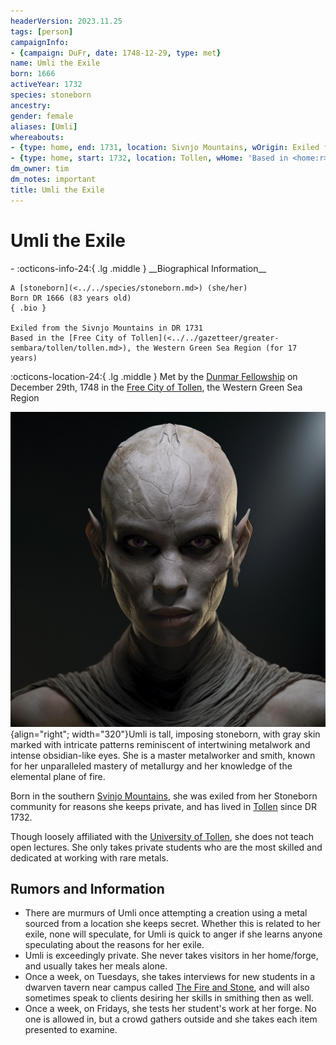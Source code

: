 ```yaml
---
headerVersion: 2023.11.25
tags: [person]
campaignInfo:
- {campaign: DuFr, date: 1748-12-29, type: met}
name: Umli the Exile
born: 1666
activeYear: 1732
species: stoneborn
ancestry:
gender: female
aliases: [Umli]
whereabouts:
- {type: home, end: 1731, location: Sivnjo Mountains, wOrigin: Exiled from <origin> in <enddate>}
- {type: home, start: 1732, location: Tollen, wHome: 'Based in <home:r> (for <age>)'}
dm_owner: tim
dm_notes: important
title: Umli the Exile
---
```

# Umli the Exile
<div class="grid cards ext-narrow-margin ext-one-column" markdown>
- :octicons-info-24:{ .lg .middle } __Biographical Information__

    A [stoneborn](<../../species/stoneborn.md>) (she/her)  
    Born DR 1666 (83 years old)  
    { .bio }

    Exiled from the Sivnjo Mountains in DR 1731
    Based in the [Free City of Tollen](<../../gazetteer/greater-sembara/tollen/tollen.md>), the Western Green Sea Region (for 17 years)
</div>



:octicons-location-24:{ .lg .middle } Met by the [Dunmar Fellowship](<../pcs/dunmar-fellowship/dunmar-fellowship.md>) on December 29th, 1748 in the [Free City of Tollen](<../../gazetteer/greater-sembara/tollen/tollen.md>), the Western Green Sea Region  


![Umli the Exile Portrait](../../assets/umli-the-exile-portrait.png){align="right"; width="320"}Umli is tall, imposing stoneborn, with gray skin marked with intricate patterns reminiscent of intertwining metalwork and intense obsidian-like eyes. She is a master metalworker and smith, known for her unparalleled mastery of metallurgy and her knowledge of the elemental plane of fire. 

Born in the southern [Svinjo Mountains](<../../gazetteer/northern-green-sea/svinjo-mountains.md>), she was exiled from her Stoneborn community for reasons she keeps private, and has lived in [Tollen](<../../gazetteer/greater-sembara/tollen/tollen.md>) since DR 1732. 


Though loosely affiliated with the [University of Tollen](<../../gazetteer/greater-sembara/tollen/university-of-tollen.md>), she does not teach open lectures. She only takes private students who are the most skilled and dedicated at working with rare metals. 
## Rumors and Information
- There are murmurs of Umli once attempting a creation using a metal sourced from a location she keeps secret. Whether this is related to her exile, none will speculate, for Umli is quick to anger if she learns anyone speculating about the reasons for her exile. 
- Umli is exceedingly private. She never takes visitors in her home/forge, and usually takes her meals alone.
- Once a week, on Tuesdays, she takes interviews for new students in a dwarven tavern near campus called [The Fire and Stone](<../../gazetteer/greater-sembara/tollen/the-fire-and-stone.md>), and will also sometimes speak to clients desiring her skills in smithing then as well. 
- Once a week, on Fridays, she tests her student's work at her forge. No one is allowed in, but a crowd gathers outside and she takes each item presented to examine. 



